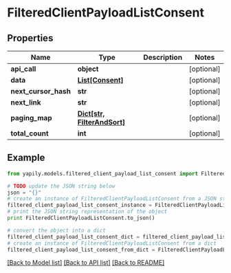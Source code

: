 # FilteredClientPayloadListConsent


## Properties
Name | Type | Description | Notes
------------ | ------------- | ------------- | -------------
**api_call** | **object** |  | [optional] 
**data** | [**List[Consent]**](Consent.md) |  | [optional] 
**next_cursor_hash** | **str** |  | [optional] 
**next_link** | **str** |  | [optional] 
**paging_map** | [**Dict[str, FilterAndSort]**](FilterAndSort.md) |  | [optional] 
**total_count** | **int** |  | [optional] 

## Example

```python
from yapily.models.filtered_client_payload_list_consent import FilteredClientPayloadListConsent

# TODO update the JSON string below
json = "{}"
# create an instance of FilteredClientPayloadListConsent from a JSON string
filtered_client_payload_list_consent_instance = FilteredClientPayloadListConsent.from_json(json)
# print the JSON string representation of the object
print FilteredClientPayloadListConsent.to_json()

# convert the object into a dict
filtered_client_payload_list_consent_dict = filtered_client_payload_list_consent_instance.to_dict()
# create an instance of FilteredClientPayloadListConsent from a dict
filtered_client_payload_list_consent_from_dict = FilteredClientPayloadListConsent.from_dict(filtered_client_payload_list_consent_dict)
```
[[Back to Model list]](../README.md#documentation-for-models) [[Back to API list]](../README.md#documentation-for-api-endpoints) [[Back to README]](../README.md)


